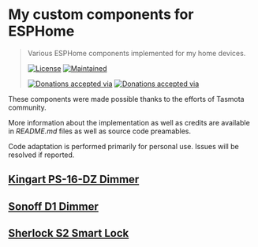 My custom components for ESPHome
==================================================

> Various ESPHome components implemented for my home devices.
>
> [![License](https://img.shields.io/badge/License-MIT-yellow.svg)](https://opensource.org/licenses/MIT)
> [![Maintained](https://img.shields.io/badge/Maintained-yes-green.svg)](https://github.com/alryaz/esphome-components/graphs/commit-activity)
>
> [![Donations accepted via](https://img.shields.io/badge/Donations%20accepted%20via-Yandex-red.svg)](https://money.yandex.ru/to/410012369233217)
> [![Donations accepted via](https://img.shields.io/badge/Donations%20accepted%20via-Paypal-blueviolet.svg)](https://www.paypal.me/alryaz)

These components were made possible thanks to the efforts of Tasmota community.

More information about the implementation as well as credits are available in _README.md_ files as well as source code preamables.

Code adaptation is performed primarily for personal use. Issues will be resolved if reported.

## [Kingart PS-16-DZ Dimmer](https://github.com/alryaz/esphome-components/tree/main/components/ps16dz)

## [Sonoff D1 Dimmer](https://github.com/alryaz/esphome-components/tree/main/components/sonoff_d1)

## [Sherlock S2 Smart Lock](https://github.com/alryaz/esphome-components/tree/main/components/sherlock_s2)